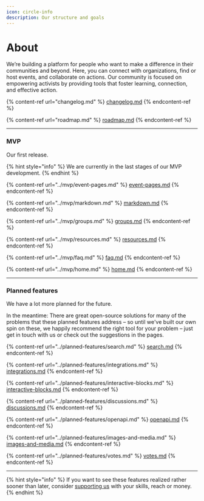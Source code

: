 ```yaml
---
icon: circle-info
description: Our structure and goals
---
```


# About

We’re building a platform for people who want to make a difference in their communities and beyond. Here, you can connect with organizations, find or host events, and collaborate on actions. Our community is focused on empowering activists by providing tools that foster learning, connection, and effective action.

{% content-ref url="changelog.md" %}
[changelog.md](changelog.md)
{% endcontent-ref %}

{% content-ref url="roadmap.md" %}
[roadmap.md](roadmap.md)
{% endcontent-ref %}

***

### MVP

Our first release.

{% hint style="info" %}
We are currently in the last stages of our MVP development.
{% endhint %}

{% content-ref url="../mvp/event-pages.md" %}
[event-pages.md](../mvp/event-pages.md)
{% endcontent-ref %}

{% content-ref url="../mvp/markdown.md" %}
[markdown.md](../mvp/markdown.md)
{% endcontent-ref %}

{% content-ref url="../mvp/groups.md" %}
[groups.md](../mvp/groups.md)
{% endcontent-ref %}

{% content-ref url="../mvp/resources.md" %}
[resources.md](../mvp/resources.md)
{% endcontent-ref %}

{% content-ref url="../mvp/faq.md" %}
[faq.md](../mvp/faq.md)
{% endcontent-ref %}

{% content-ref url="../mvp/home.md" %}
[home.md](../mvp/home.md)
{% endcontent-ref %}

***

### Planned features

We have a lot more planned for the future.&#x20;

In the meantime: There are great open-source solutions for many of the problems that these planned features address – so until we've built our own spin on these, we happily recommend the right tool for your problem – just get in touch with us or check out the suggestions in the pages.

{% content-ref url="../planned-features/search.md" %}
[search.md](../planned-features/search.md)
{% endcontent-ref %}

{% content-ref url="../planned-features/integrations.md" %}
[integrations.md](../planned-features/integrations.md)
{% endcontent-ref %}

{% content-ref url="../planned-features/interactive-blocks.md" %}
[interactive-blocks.md](../planned-features/interactive-blocks.md)
{% endcontent-ref %}

{% content-ref url="../planned-features/discussions.md" %}
[discussions.md](../planned-features/discussions.md)
{% endcontent-ref %}

{% content-ref url="../planned-features/openapi.md" %}
[openapi.md](../planned-features/openapi.md)
{% endcontent-ref %}

{% content-ref url="../planned-features/images-and-media.md" %}
[images-and-media.md](../planned-features/images-and-media.md)
{% endcontent-ref %}

{% content-ref url="../planned-features/votes.md" %}
[votes.md](../planned-features/votes.md)
{% endcontent-ref %}

***

{% hint style="info" %}
If you want to see these features realized rather sooner than later, consider [supporting us](https://docs.activist.org/activist/welcome/support-us) with your skills, reach or money.
{% endhint %}
